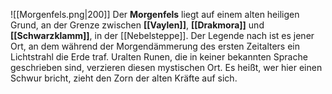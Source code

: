 ![[Morgenfels.png|200]]
Der **Morgenfels** liegt auf einem alten heiligen Grund, an der Grenze zwischen **[[Vaylen]]**, **[[Drakmora]]** und **[[Schwarzklamm]]**, in der [[Nebelsteppe]]. Der Legende nach ist es jener Ort, an dem während der Morgendämmerung des ersten Zeitalters ein Lichtstrahl die Erde traf. Uralten Runen, die in keiner bekannten Sprache geschrieben sind, verzieren diesen mystischen Ort. Es heißt, wer hier einen Schwur bricht, zieht den Zorn der alten Kräfte auf sich.